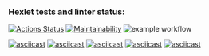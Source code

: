 ### Hexlet tests and linter status:
[![Actions Status](https://github.com/vzletit/frontend-project-lvl1/workflows/hexlet-check/badge.svg)](https://github.com/vzletit/frontend-project-lvl1/actions)
[![Maintainability](https://api.codeclimate.com/v1/badges/a99a88d28ad37a79dbf6/maintainability)](https://codeclimate.com/github/codeclimate/codeclimate/maintainability)
![example workflow](https://github.com/github/docs/actions/workflows/main.yml/badge.svg)

[![asciicast](https://asciinema.org/a/3TVVQz7zVuZx8tYCQU4uFO8Vi.svg)](https://asciinema.org/a/3TVVQz7zVuZx8tYCQU4uFO8Vi)
[![asciicast](https://asciinema.org/a/vQ6NVLoOLgy5jXNsejWIsvCgE.svg)](https://asciinema.org/a/vQ6NVLoOLgy5jXNsejWIsvCgE)
[![asciicast](https://asciinema.org/a/FXUn4TTx0S1WfNsrQXyhTFj2a.svg)](https://asciinema.org/a/FXUn4TTx0S1WfNsrQXyhTFj2a)
[![asciicast](https://asciinema.org/a/os785F8syZdy6Rl2NNui8Q3gW.svg)](https://asciinema.org/a/os785F8syZdy6Rl2NNui8Q3gW)
[![asciicast](https://asciinema.org/a/96c2IOxxwn1uPDHGOE4OgfawB.svg)](https://asciinema.org/a/96c2IOxxwn1uPDHGOE4OgfawB)
